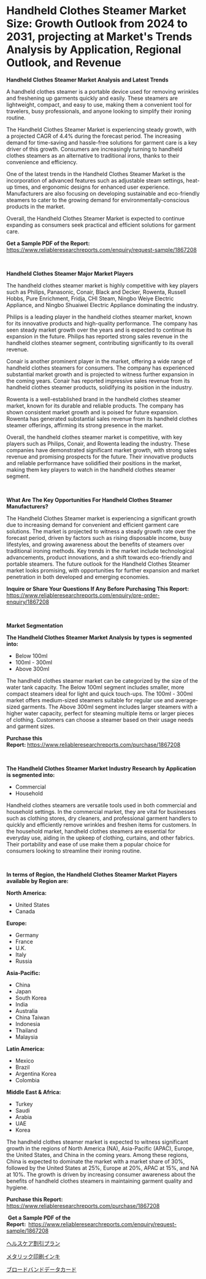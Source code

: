 <p><h1>Handheld Clothes Steamer Market Size: Growth Outlook from 2024 to 2031, projecting at Market's Trends Analysis by Application, Regional Outlook, and Revenue</h1></p><p><strong>Handheld Clothes Steamer Market Analysis and Latest Trends</strong></p>
<p><p>A handheld clothes steamer is a portable device used for removing wrinkles and freshening up garments quickly and easily. These steamers are lightweight, compact, and easy to use, making them a convenient tool for travelers, busy professionals, and anyone looking to simplify their ironing routine.</p><p>The Handheld Clothes Steamer Market is experiencing steady growth, with a projected CAGR of 4.4% during the forecast period. The increasing demand for time-saving and hassle-free solutions for garment care is a key driver of this growth. Consumers are increasingly turning to handheld clothes steamers as an alternative to traditional irons, thanks to their convenience and efficiency.</p><p>One of the latest trends in the Handheld Clothes Steamer Market is the incorporation of advanced features such as adjustable steam settings, heat-up times, and ergonomic designs for enhanced user experience. Manufacturers are also focusing on developing sustainable and eco-friendly steamers to cater to the growing demand for environmentally-conscious products in the market.</p><p>Overall, the Handheld Clothes Steamer Market is expected to continue expanding as consumers seek practical and efficient solutions for garment care.</p></p>
<p><strong>Get a Sample PDF of the Report:&nbsp;</strong> <a href="https://www.reliableresearchreports.com/enquiry/request-sample/1867208">https://www.reliableresearchreports.com/enquiry/request-sample/1867208</a></p>
<p>&nbsp;</p>
<p><strong>Handheld Clothes Steamer Major Market Players</strong></p>
<p><p>The handheld clothes steamer market is highly competitive with key players such as Philips, Panasonic, Conair, Black and Decker, Rowenta, Russell Hobbs, Pure Enrichment, Fridja, CHI Steam, Ningbo Weiye Electric Appliance, and Ningbo Shuaiwei Electric Appliance dominating the industry.</p><p>Philips is a leading player in the handheld clothes steamer market, known for its innovative products and high-quality performance. The company has seen steady market growth over the years and is expected to continue its expansion in the future. Philips has reported strong sales revenue in the handheld clothes steamer segment, contributing significantly to its overall revenue.</p><p>Conair is another prominent player in the market, offering a wide range of handheld clothes steamers for consumers. The company has experienced substantial market growth and is projected to witness further expansion in the coming years. Conair has reported impressive sales revenue from its handheld clothes steamer products, solidifying its position in the industry.</p><p>Rowenta is a well-established brand in the handheld clothes steamer market, known for its durable and reliable products. The company has shown consistent market growth and is poised for future expansion. Rowenta has generated substantial sales revenue from its handheld clothes steamer offerings, affirming its strong presence in the market.</p><p>Overall, the handheld clothes steamer market is competitive, with key players such as Philips, Conair, and Rowenta leading the industry. These companies have demonstrated significant market growth, with strong sales revenue and promising prospects for the future. Their innovative products and reliable performance have solidified their positions in the market, making them key players to watch in the handheld clothes steamer segment.</p></p>
<p>&nbsp;</p>
<p><strong>What Are The Key Opportunities For Handheld Clothes Steamer Manufacturers?</strong></p>
<p><p>The Handheld Clothes Steamer market is experiencing a significant growth due to increasing demand for convenient and efficient garment care solutions. The market is projected to witness a steady growth rate over the forecast period, driven by factors such as rising disposable income, busy lifestyles, and growing awareness about the benefits of steamers over traditional ironing methods. Key trends in the market include technological advancements, product innovations, and a shift towards eco-friendly and portable steamers. The future outlook for the Handheld Clothes Steamer market looks promising, with opportunities for further expansion and market penetration in both developed and emerging economies.</p></p>
<p><strong>Inquire or Share Your Questions If Any Before Purchasing This Report:</strong> <a href="https://www.reliableresearchreports.com/enquiry/pre-order-enquiry/1867208">https://www.reliableresearchreports.com/enquiry/pre-order-enquiry/1867208</a></p>
<p>&nbsp;</p>
<p><strong>Market Segmentation</strong></p>
<p><strong>The Handheld Clothes Steamer Market Analysis by types is segmented into:</strong></p>
<p><ul><li>Below 100ml</li><li>100ml - 300ml</li><li>Above 300ml</li></ul></p>
<p><p>The handheld clothes steamer market can be categorized by the size of the water tank capacity. The Below 100ml segment includes smaller, more compact steamers ideal for light and quick touch-ups. The 100ml - 300ml market offers medium-sized steamers suitable for regular use and average-sized garments. The Above 300ml segment includes larger steamers with a higher water capacity, perfect for steaming multiple items or larger pieces of clothing. Customers can choose a steamer based on their usage needs and garment sizes.</p></p>
<p><strong>Purchase this Report:&nbsp;</strong><a href="https://www.reliableresearchreports.com/purchase/1867208">https://www.reliableresearchreports.com/purchase/1867208</a></p>
<p>&nbsp;</p>
<p><strong>The Handheld Clothes Steamer Market Industry Research by Application is segmented into:</strong></p>
<p><ul><li>Commercial</li><li>Household</li></ul></p>
<p><p>Handheld clothes steamers are versatile tools used in both commercial and household settings. In the commercial market, they are vital for businesses such as clothing stores, dry cleaners, and professional garment handlers to quickly and efficiently remove wrinkles and freshen items for customers. In the household market, handheld clothes steamers are essential for everyday use, aiding in the upkeep of clothing, curtains, and other fabrics. Their portability and ease of use make them a popular choice for consumers looking to streamline their ironing routine.</p></p>
<p>&nbsp;</p>
<p><strong>In terms of Region, the Handheld Clothes Steamer Market Players available by Region are:</strong></p>
<p>
    <p> <strong> North America: </strong>
        <ul>
            <li>United States</li>
            <li>Canada</li>
        </ul>
        </p> 
    <p> <strong> Europe: </strong>
        <ul>
            <li>Germany</li>
            <li>France</li>
            <li>U.K.</li>
            <li>Italy</li>
            <li>Russia</li>
        </ul>
        </p> 
    <p> <strong> Asia-Pacific: </strong>
        <ul>
            <li>China</li>
            <li>Japan</li>
            <li>South Korea</li>
            <li>India</li>
            <li>Australia</li>
            <li>China Taiwan</li>
            <li>Indonesia</li>
            <li>Thailand</li>
            <li>Malaysia</li>
        </ul>
        </p> 
    <p> <strong> Latin America: </strong>
        <ul>
            <li>Mexico</li>
            <li>Brazil</li>
            <li>Argentina Korea</li>
            <li>Colombia</li>
        </ul>
        </p> 
    <p> <strong> Middle East & Africa: </strong>
        <ul>
            <li>Turkey</li>
            <li>Saudi</li>
            <li>Arabia</li>
            <li>UAE</li>
            <li>Korea</li>
        </ul>
    </p>
    </p>
<p><p>The handheld clothes steamer market is expected to witness significant growth in the regions of North America (NA), Asia-Pacific (APAC), Europe, the United States, and China in the coming years. Among these regions, China is expected to dominate the market with a market share of 30%, followed by the United States at 25%, Europe at 20%, APAC at 15%, and NA at 10%. The growth is driven by increasing consumer awareness about the benefits of handheld clothes steamers in maintaining garment quality and hygiene.</p></p>
<p><strong>Purchase this Report: </strong><a href="https://www.reliableresearchreports.com/purchase/1867208">https://www.reliableresearchreports.com/purchase/1867208</a></p>
<p>&nbsp;<strong>Get a Sample PDF of the Report:&nbsp;&nbsp;</strong><a href="https://www.reliableresearchreports.com/enquiry/request-sample/1867208">https://www.reliableresearchreports.com/enquiry/request-sample/1867208</a></p>
<p><strong></strong></p>
<p><p><a href="https://medium.com/@isabeleterson7845/%E3%83%98%E3%83%AB%E3%82%B9%E3%82%B1%E3%82%A2%E3%83%87%E3%82%A3%E3%82%B9%E3%82%AB%E3%82%A6%E3%83%B3%E3%83%88%E3%83%97%E3%83%A9%E3%83%B3%E5%B8%82%E5%A0%B4%E3%81%AE%E8%A6%8F%E6%A8%A1%E3%81%AF-%E3%82%B0%E3%83%AD%E3%83%BC%E3%83%90%E3%83%AB%E7%94%A3%E6%A5%AD%E3%81%AB%E3%81%8A%E3%81%91%E3%82%8B%E6%9C%80%E9%81%A9%E3%81%AA%E3%83%9E%E3%83%BC%E3%82%B1%E3%83%86%E3%82%A3%E3%83%B3%E3%82%B0%E3%83%81%E3%83%A3%E3%83%8D%E3%83%AB%E3%82%92%E6%98%8E%E3%82%89%E3%81%8B%E3%81%AB%E3%81%99%E3%82%8B-f46c9fbe20f6">ヘルスケア割引プラン</a></p><p><a href="https://medium.com/@chrispcreem58/2024%E5%B9%B4%E3%81%8B%E3%82%892031%E5%B9%B4%E3%81%BE%E3%81%A7%E3%81%AE%E6%9C%9F%E9%96%93%E3%81%AB%E4%BA%88%E6%B8%AC%E3%81%95%E3%82%8C%E3%82%8B%E3%83%A1%E3%82%BF%E3%83%AA%E3%83%83%E3%82%AF%E5%8D%B0%E5%88%B7%E3%82%A4%E3%83%B3%E3%82%AF%E3%81%AE%E5%B8%82%E5%A0%B4%E5%8B%95%E5%90%91%E3%81%A8%E5%B8%82%E5%A0%B4%E5%88%86%E6%9E%90-9b66983c5ed7">メタリック印刷インキ</a></p><p><a href="https://github.com/one-cool-chick/Market-Research-Report-List-1/blob/main/60062686508.md">ブロードバンドデータカード</a></p></p>